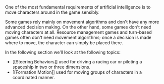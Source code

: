 One of the most fundamental requirements of artificial intelligence is to move characters around in the game sensibly.

Some games rely mainly on movement algorithms and don't have any more advanced decision making. On the other hand, some games don't need moving characters at all. Resource management games and turn-based games often don't need movement algorithms; once a decision is made where to move, the character can simply be placed there.

In the following section we'll look at the following topics:
- [[Steering Behaviors]] used for driving a racing car or piloting a spaceship in two or three dimensions.
- [[Formation Motion]] used for moving groups of characters in a coordinated manner.

